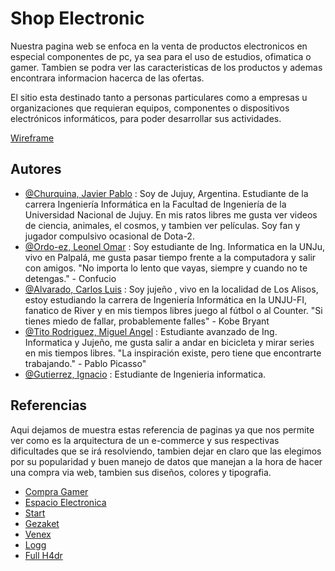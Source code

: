 # Shop Electronic
Nuestra pagina web se enfoca en la venta de productos electronicos en especial componentes de pc, ya sea para el uso de estudios, ofimatica o gamer. Tambien se podra ver las caracteristicas de los productos y ademas encontrara informacion hacerca de las ofertas.

El sitio esta destinado tanto a personas particulares como a empresas u organizaciones que requieran equipos, componentes o dispositivos electrónicos informáticos, para poder desarrollar sus actividades.

[Wireframe](https://drive.google.com/file/d/1IxKOAWwu2gQaN6vxJJ9Wl99Ox5_z_tOe/view?usp=drive_link)

## Autores
- [@Churquina, Javier Pablo](https://github.com/javis14) : Soy de Jujuy, Argentina. Estudiante de la carrera Ingeniería Informática en la Facultad de Ingeniería de la Universidad Nacional de Jujuy. En mis ratos libres me gusta ver videos de ciencia, animales, el cosmos, y tambien ver películas. Soy fan y jugador compulsivo ocasional de Dota-2.
- [@Ordo-ez, Leonel Omar](https://www.github.com/leo2296) : Soy estudiante de Ing. Informatica en la UNJu, vivo en Palpalá, me gusta pasar tiempo frente a la computadora y salir con amigos.
"No importa lo lento que vayas, siempre y cuando no te detengas." - Confucio 
- [@Alvarado, Carlos Luis](https://github.com/carlos-luis-alvarado) : Soy jujeño , vivo en la localidad de Los Alisos, estoy estudiando la carrera de Ingeniería Informática en la UNJU-FI, fanatico de River y en mis tiempos libres juego al fútbol o al Counter.
"Si tienes miedo de fallar, probablemente falles" - Kobe Bryant
- [@Tito Rodriguez, Miguel Angel](https://www.github.com/octokatherine) : Estudiante avanzado de Ing. Informatica y Jujeño, me gusta salir a andar en bicicleta y mirar series en mis tiempos libres.
"La inspiración existe, pero tiene que encontrarte trabajando." - Pablo Picasso"
- [@Gutierrez, Ignacio](https://www.github.com/octokatherine) : Estudiante de Ingenieria informatica. 

## Referencias  
Aqui dejamos de muestra estas referencia de paginas ya que nos permite ver como es la arquitectura de un e-commerce y sus respectivas dificultades que se irá resolviendo, tambien dejar en claro que las elegimos por su popularidad y buen manejo de datos que manejan a la hora de hacer una compra via web, tambien sus diseños, colores y tipografia.

 - [Compra Gamer](https://compragamer.com/)
 - [Espacio Electronica](https://www.espacioelectronica.com/)
 - [Start](https://www.start.com.ar/)
 - [Gezaket](https://www.gezatek.com.ar/)
 - [Venex](https://www.venex.com.ar/)
 - [Logg](https://www.logg.com.ar/)
 - [Full H4dr](https://www.fullh4rd.com.ar/)



